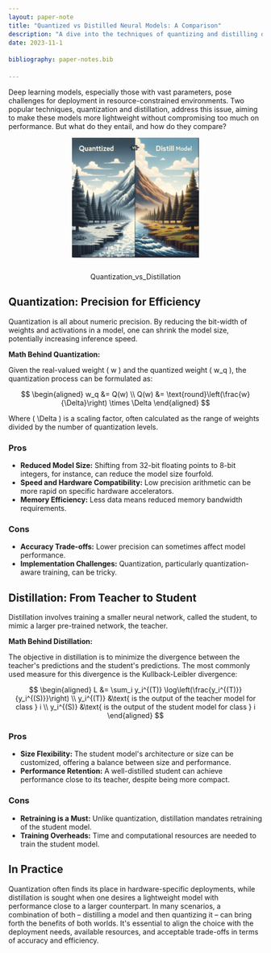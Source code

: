```yaml
---
layout: paper-note
title: "Quantized vs Distilled Neural Models: A Comparison"
description: "A dive into the techniques of quantizing and distilling deep learning models: What are they and how do they differ?"
date: 2023-11-1

bibliography: paper-notes.bib

---
```


Deep learning models, especially those with vast parameters, pose challenges for deployment in resource-constrained environments. Two popular techniques, quantization and distillation, address this issue, aiming to make these models more lightweight without compromising too much on performance. But what do they entail, and how do they compare?

<div class="l-page" style="text-align:center;">
  <img src="https://raw.githubusercontent.com/aadityaura/aadityaura.github.io/master/assets/img/Quantization.png" width="50%" style="margin-bottom: 12px; background-color: white;">
  <p style="text-align:center;">Quantization_vs_Distillation</p>
</div>


## Quantization: Precision for Efficiency

Quantization is all about numeric precision. By reducing the bit-width of weights and activations in a model, one can shrink the model size, potentially increasing inference speed.

**Math Behind Quantization:**

Given the real-valued weight \( w \) and the quantized weight \( w_q \), the quantization process can be formulated as:

$$
\begin{aligned}
w_q &= Q(w) \\
Q(w) &= \text{round}\left(\frac{w}{\Delta}\right) \times \Delta
\end{aligned}
$$

Where \( \Delta \) is a scaling factor, often calculated as the range of weights divided by the number of quantization levels.

### Pros
- **Reduced Model Size:** Shifting from 32-bit floating points to 8-bit integers, for instance, can reduce the model size fourfold.
- **Speed and Hardware Compatibility:** Low precision arithmetic can be more rapid on specific hardware accelerators.
- **Memory Efficiency:** Less data means reduced memory bandwidth requirements.

### Cons
- **Accuracy Trade-offs:** Lower precision can sometimes affect model performance.
- **Implementation Challenges:** Quantization, particularly quantization-aware training, can be tricky.

## Distillation: From Teacher to Student

Distillation involves training a smaller neural network, called the student, to mimic a larger pre-trained network, the teacher.

**Math Behind Distillation:**

The objective in distillation is to minimize the divergence between the teacher's predictions and the student's predictions. The most commonly used measure for this divergence is the Kullback-Leibler divergence:

$$
\begin{aligned}
L &= \sum_i y_i^{(T)} \log\left(\frac{y_i^{(T)}}{y_i^{(S)}}\right) \\
y_i^{(T)} &\text{ is the output of the teacher model for class } i \\
y_i^{(S)} &\text{ is the output of the student model for class } i
\end{aligned}
$$

### Pros
- **Size Flexibility:** The student model's architecture or size can be customized, offering a balance between size and performance.
- **Performance Retention:** A well-distilled student can achieve performance close to its teacher, despite being more compact.

### Cons
- **Retraining is a Must:** Unlike quantization, distillation mandates retraining of the student model.
- **Training Overheads:** Time and computational resources are needed to train the student model.

## In Practice

Quantization often finds its place in hardware-specific deployments, while distillation is sought when one desires a lightweight model with performance close to a larger counterpart. In many scenarios, a combination of both – distilling a model and then quantizing it – can bring forth the benefits of both worlds. It's essential to align the choice with the deployment needs, available resources, and acceptable trade-offs in terms of accuracy and efficiency.

